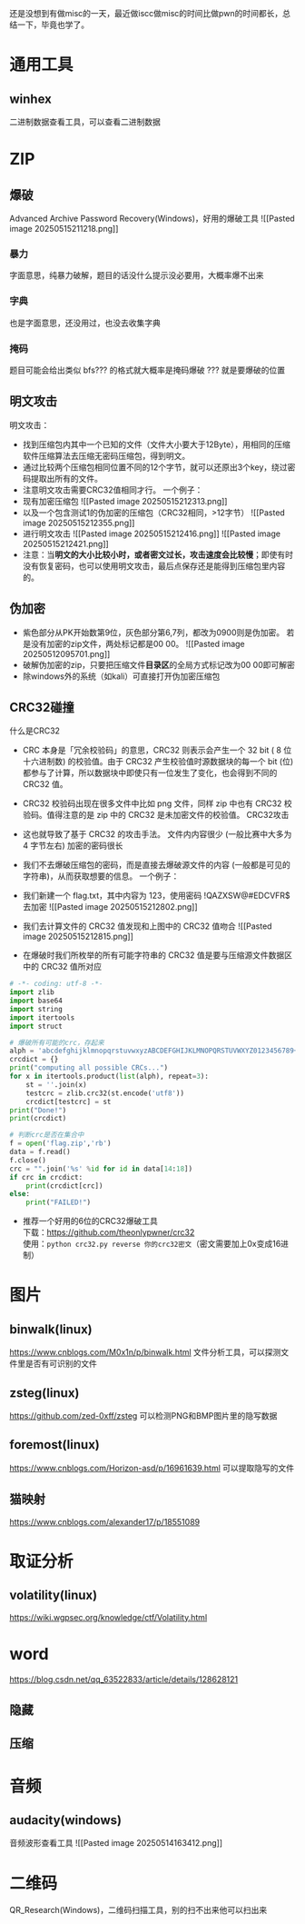 还是没想到有做misc的一天，最近做iscc做misc的时间比做pwn的时间都长，总结一下，毕竟也学了。
# 通用工具
## winhex
二进制数据查看工具，可以查看二进制数据
# ZIP
## 爆破
Advanced Archive Password Recovery(Windows)，好用的爆破工具
![[Pasted image 20250515211218.png]]
### 暴力
字面意思，纯暴力破解，题目的话没什么提示没必要用，大概率爆不出来
### 字典 
也是字面意思，还没用过，也没去收集字典
### 掩码
题目可能会给出类似 bfs??? 的格式就大概率是掩码爆破 ??? 就是要爆破的位置
## 明文攻击
明文攻击：

- 找到压缩包内其中一个已知的文件（文件大小要大于12Byte），用相同的压缩软件压缩算法去压缩无密码压缩包，得到明文。
- 通过比较两个压缩包相同位置不同的12个字节，就可以还原出3个key，绕过密码提取出所有的文件。
- 注意明文攻击需要CRC32值相同才行。
一个例子：
- 现有加密压缩包
![[Pasted image 20250515212313.png]]
- 以及一个包含测试1的伪加密的压缩包（CRC32相同，>12字节）
![[Pasted image 20250515212355.png]]
- 进行明文攻击
![[Pasted image 20250515212416.png]]
![[Pasted image 20250515212421.png]]
- 注意：当**明文的大小比较小时，或者密文过长，攻击速度会比较慢**；即使有时没有恢复密码，也可以使用明文攻击，最后点保存还是能得到压缩包里内容的。
## 伪加密
- 紫色部分从PK开始数第9位，灰色部分第6,7列，都改为0900则是伪加密。  若是没有加密的zip文件，两处标记都是00 00。
![[Pasted image 20250512095701.png]]
- 破解伪加密的zip，只要把压缩文件**目录区**的全局方式标记改为00 00即可解密
- 除windows外的系统（如kali）可直接打开伪加密压缩包
## CRC32碰撞
什么是CRC32

- CRC 本身是「冗余校验码」的意思，CRC32 则表示会产生一个 32 bit ( 8 位十六进制数) 的校验值。由于 CRC32 产生校验值时源数据块的每一个 bit (位) 都参与了计算，所以数据块中即使只有一位发生了变化，也会得到不同的 CRC32 值。
- CRC32 校验码出现在很多文件中比如 png 文件，同样 zip 中也有 CRC32 校验码。值得注意的是 zip 中的 CRC32 是未加密文件的校验值。
CRC32攻击

- 这也就导致了基于 CRC32 的攻击手法。
  文件内内容很少 (一般比赛中大多为 4 字节左右)
  加密的密码很长
- 我们不去爆破压缩包的密码，而是直接去爆破源文件的内容 (一般都是可见的字符串)，从而获取想要的信息。
一个例子：

- 我们新建一个 flag.txt，其中内容为 123，使用密码 !QAZXSW@#EDCVFR$ 去加密
![[Pasted image 20250515212802.png]]
- 我们去计算文件的 CRC32 值发现和上图中的 CRC32 值吻合
![[Pasted image 20250515212815.png]]
- 在爆破时我们所枚举的所有可能字符串的 CRC32 值是要与压缩源文件数据区中的 CRC32 值所对应
```python
# -*- coding: utf-8 -*-
import zlib
import base64
import string
import itertools
import struct

# 爆破所有可能的crc，存起来
alph = 'abcdefghijklmnopqrstuvwxyzABCDEFGHIJKLMNOPQRSTUVWXYZ0123456789+/='
crcdict = {}
print("computing all possible CRCs...")
for x in itertools.product(list(alph), repeat=3):
    st = ''.join(x)
    testcrc = zlib.crc32(st.encode('utf8'))
    crcdict[testcrc] = st
print("Done!")
print(crcdict)

# 判断crc是否在集合中
f = open('flag.zip','rb')
data = f.read()
f.close()
crc = "".join('%s' %id for id in data[14:18])
if crc in crcdict:
    print(crcdict[crc])
else:
    print("FAILED!")

```
- 推荐一个好用的6位的CRC32爆破工具  
  下载：https://github.com/theonlypwner/crc32  
  使用：`python crc32.py reverse 你的crc32密文`（密文需要加上0x变成16进制）
# 图片
## binwalk(linux)
https://www.cnblogs.com/M0x1n/p/binwalk.html
文件分析工具，可以探测文件里是否有可识别的文件
## zsteg(linux)
https://github.com/zed-0xff/zsteg
可以检测PNG和BMP图片里的隐写数据
## foremost(linux)
https://www.cnblogs.com/Horizon-asd/p/16961639.html
可以提取隐写的文件
## 猫映射
https://www.cnblogs.com/alexander17/p/18551089

# 取证分析
## volatility(linux)
https://wiki.wgpsec.org/knowledge/ctf/Volatility.html
# word
https://blog.csdn.net/qq_63522833/article/details/128628121
## 隐藏

## 压缩

# 音频
## audacity(windows)
音频波形查看工具
![[Pasted image 20250514163412.png]]

# 二维码
QR_Research(Windows)，二维码扫描工具，别的扫不出来他可以扫出来